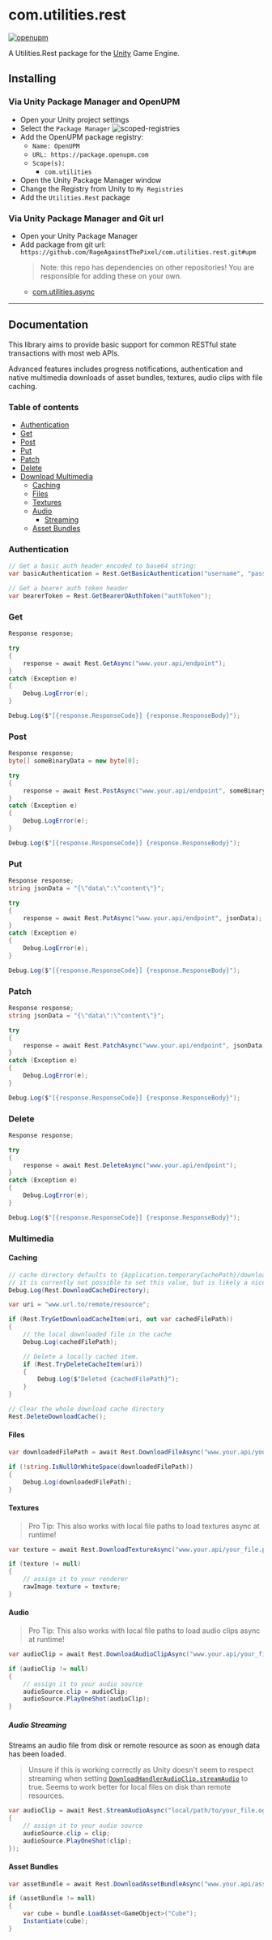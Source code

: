 # com.utilities.rest

[![openupm](https://img.shields.io/npm/v/com.utilities.rest?label=openupm&registry_uri=https://package.openupm.com)](https://openupm.com/packages/com.utilities.rest/)

A Utilities.Rest package for the [Unity](https://unity.com/) Game Engine.

## Installing

### Via Unity Package Manager and OpenUPM

- Open your Unity project settings
- Select the `Package Manager`
![scoped-registries](Utilities.Rest/Packages/com.utilities.rest/Documentation~/images/package-manager-scopes.png)
- Add the OpenUPM package registry:
  - `Name: OpenUPM`
  - `URL: https://package.openupm.com`
  - `Scope(s):`
    - `com.utilities`
- Open the Unity Package Manager window
- Change the Registry from Unity to `My Registries`
- Add the `Utilities.Rest` package

### Via Unity Package Manager and Git url

- Open your Unity Package Manager
- Add package from git url: `https://github.com/RageAgainstThePixel/com.utilities.rest.git#upm`
  > Note: this repo has dependencies on other repositories! You are responsible for adding these on your own.
  - [com.utilities.async](https://github.com/RageAgainstThePixel/com.utilities.async)

---

## Documentation

This library aims to provide basic support for common RESTful state transactions with most web APIs.

Advanced features includes progress notifications, authentication and native multimedia downloads of asset bundles, textures, audio clips with file caching.

### Table of contents

- [Authentication](#authentication)
- [Get](#get)
- [Post](#post)
- [Put](#put)
- [Patch](#patch)
- [Delete](#delete)
- [Download Multimedia](#multimedia)
  - [Caching](#caching)
  - [Files](#files)
  - [Textures](#textures)
  - [Audio](#audio)
    - [Streaming](#audio-streaming)
  - [Asset Bundles](#asset-bundles)

### Authentication

```csharp
// Get a basic auth header encoded to base64 string:
var basicAuthentication = Rest.GetBasicAuthentication("username", "password");

// Get a bearer auth token header
var bearerToken = Rest.GetBearerOAuthToken("authToken");
```

### Get

```csharp
Response response;

try
{
    response = await Rest.GetAsync("www.your.api/endpoint");
}
catch (Exception e)
{
    Debug.LogError(e);
}

Debug.Log($"[{response.ResponseCode}] {response.ResponseBody}");
```

### Post

```csharp
Response response;
byte[] someBinaryData = new byte[0];

try
{
    response = await Rest.PostAsync("www.your.api/endpoint", someBinaryData);
}
catch (Exception e)
{
    Debug.LogError(e);
}

Debug.Log($"[{response.ResponseCode}] {response.ResponseBody}");
```

### Put

```csharp
Response response;
string jsonData = "{\"data\":\"content\"}";

try
{
    response = await Rest.PutAsync("www.your.api/endpoint", jsonData);
}
catch (Exception e)
{
    Debug.LogError(e);
}

Debug.Log($"[{response.ResponseCode}] {response.ResponseBody}");
```

### Patch

```csharp
Response response;
string jsonData = "{\"data\":\"content\"}";

try
{
    response = await Rest.PatchAsync("www.your.api/endpoint", jsonData);
}
catch (Exception e)
{
    Debug.LogError(e);
}

Debug.Log($"[{response.ResponseCode}] {response.ResponseBody}");
```

### Delete

```csharp
Response response;

try
{
    response = await Rest.DeleteAsync("www.your.api/endpoint");
}
catch (Exception e)
{
    Debug.LogError(e);
}

Debug.Log($"[{response.ResponseCode}] {response.ResponseBody}");
```

### Multimedia

#### Caching

```csharp
// cache directory defaults to {Application.temporaryCachePath}/download_cache/
// it is currently not possible to set this value, but is likely a nice feature request.
Debug.Log(Rest.DownloadCacheDirectory);

var uri = "www.url.to/remote/resource";

if (Rest.TryGetDownloadCacheItem(uri, out var cachedFilePath))
{
    // the local downloaded file in the cache
    Debug.Log(cachedFilePath);

    // Delete a locally cached item.
    if (Rest.TryDeleteCacheItem(uri))
    {
        Debug.Log($"Deleted {cachedFilePath}");
    }
}

// Clear the whole download cache directory
Rest.DeleteDownloadCache();
```

#### Files

```csharp
var downloadedFilePath = await Rest.DownloadFileAsync("www.your.api/your_file.pdf");

if (!string.IsNullOrWhiteSpace(downloadedFilePath))
{
    Debug.Log(downloadedFilePath);
}
```

#### Textures

> Pro Tip: This also works with local file paths to load textures async at runtime!

```csharp
var texture = await Rest.DownloadTextureAsync("www.your.api/your_file.png");

if (texture != null)
{
    // assign it to your renderer
    rawImage.texture = texture;
}
```

#### Audio

> Pro Tip: This also works with local file paths to load audio clips async at runtime!

```csharp
var audioClip = await Rest.DownloadAudioClipAsync("www.your.api/your_file.ogg", AudioType.OGGVORBIS);

if (audioClip != null)
{
    // assign it to your audio source
    audioSource.clip = audioClip;
    audioSource.PlayOneShot(audioClip);
}
```

##### Audio Streaming

Streams an audio file from disk or remote resource as soon as enough data has been loaded.

> Unsure if this is working correctly as Unity doesn't seem to respect streaming when setting [`DownloadHandlerAudioClip.streamAudio`](https://docs.unity3d.com/ScriptReference/Networking.DownloadHandlerAudioClip-streamAudio.html) to true.
> Seems to work better for local files on disk than remote resources.

```csharp
var audioClip = await Rest.StreamAudioAsync("local/path/to/your_file.ogg", AudioType.OGGVORBIS, clip =>
{
    // assign it to your audio source
    audioSource.clip = clip;
    audioSource.PlayOneShot(clip);
});
```

#### Asset Bundles

```csharp
var assetBundle = await Rest.DownloadAssetBundleAsync("www.your.api/asset.bundle");

if (assetBundle != null)
{
    var cube = bundle.LoadAsset<GameObject>("Cube");
    Instantiate(cube);
}
```
